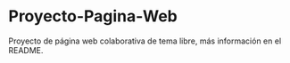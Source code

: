 # Proyecto-Pagina-Web
Proyecto de página web colaborativa de tema libre, más información en el README.
